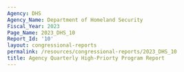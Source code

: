```yaml
---
Agency: DHS
Agency_Name: Department of Homeland Security
Fiscal_Year: 2023
Page_Name: 2023_DHS_10
Report_Id: '10'
layout: congressional-reports
permalink: /resources/congressional-reports/2023_DHS_10
title: Agency Quarterly High-Priorty Program Report
---
```

